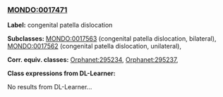 
### [MONDO:0017471](http://purl.obolibrary.org/obo/MONDO_0017471)
**Label:** congenital patella dislocation

**Subclasses:** [MONDO:0017563](http://purl.obolibrary.org/obo/MONDO_0017563) (congenital patella dislocation, bilateral), [MONDO:0017562](http://purl.obolibrary.org/obo/MONDO_0017562) (congenital patella dislocation, unilateral), 

**Corr. equiv. classes:** [Orphanet:295234](http://www.orpha.net/ORDO/Orphanet_295234), [Orphanet:295237](http://www.orpha.net/ORDO/Orphanet_295237), 

**Class expressions from DL-Learner:**

No results from DL-Learner...



